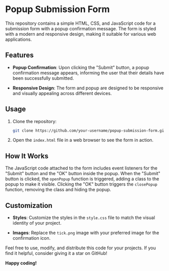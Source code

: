 # Popup Submission Form

This repository contains a simple HTML, CSS, and JavaScript code for a submission form with a popup confirmation message. The form is styled with a modern and responsive design, making it suitable for various web applications.


## Features

- **Popup Confirmation**: Upon clicking the "Submit" button, a popup confirmation message appears, informing the user that their details have been successfully submitted.

- **Responsive Design**: The form and popup are designed to be responsive and visually appealing across different devices.

## Usage

1. Clone the repository:

   ```bash
   git clone https://github.com/your-username/popup-submission-form.git
   ```

2. Open the `index.html` file in a web browser to see the form in action.

## How It Works

The JavaScript code attached to the form includes event listeners for the "Submit" button and the "OK" button inside the popup. When the "Submit" button is clicked, the `openPopup` function is triggered, adding a class to the popup to make it visible. Clicking the "OK" button triggers the `closePopup` function, removing the class and hiding the popup.

## Customization

- **Styles**: Customize the styles in the `style.css` file to match the visual identity of your project.

- **Images**: Replace the `tick.png` image with your preferred image for the confirmation icon.


Feel free to use, modify, and distribute this code for your projects. If you find it helpful, consider giving it a star on GitHub!

**Happy coding!**
